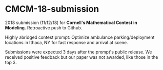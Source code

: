 # CMCM-18-submission
2018 submission (11/12/18) for **Cornell's Mathematical Contest in Modeling.** Retroactive push to Github.

Highly abridged contest prompt: Optimize ambulance parking/deployment locations in Ithaca, NY for fast response and arrival at scene. 

Submissions were expected 3 days after the prompt's public release. We received positive feedback but our paper was not awarded, like those in the top 3.
